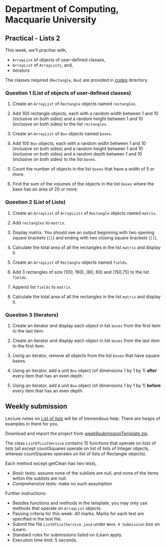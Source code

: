 # Department of Computing, Macquarie University

## Practical - Lists 2

This week, we'll practise with,

- `ArrayList` of objects of user-defined classes, 
- `ArrayList` of `ArrayLists`, and, 
- iterators

The classes required (`Rectangle`, `Box`) are provided in [codes](./codes) directory.


### Question 1 (List of objects of user-defined classes)

1. Create an `ArrayList` of `Rectangle` objects named `rectangles`.

<!--```java
ArrayList<Rectangle> rectangles = new ArrayList<Rectangle>();
```-->

2. Add 100 rectangle objects, each with a random width between 1 and 10 (inclusive on both sides) and a random height between 1 and 10 (inclusive on both sides) to the list `rectangles`.

<!--```java
for(int i=0; i < 100; i++) {
	int w = (int)(Math.random()*10) + 1;
	int h = (int)(Math.random()*10) + 1;
	rectangles.add(new Rectangle(w, h));
}
```-->

3. Create an `ArrayList` of `Box` objects named `boxes`.

<!--```java
ArrayList<Box> boxes = new ArrayList<Box>();
```-->

4. Add 100 `Box` objects, each with a random width between 1 and 10 (inclusive on both sides) and a random height between 1 and 10 (inclusive on both sides) and a random depth between 1 and 10 (inclusive on both sides) to the list `boxes`.

<!--```java
for(int i=0; i < 100; i++) {
	int w = (int)(Math.random()*10) + 1;
	int h = (int)(Math.random()*10) + 1;
	int d = (int)(Math.random()*10) + 1;
	boxes.add(new Box(w, h, d));
}
```-->

5. Count the number of objects in the list `boxes` that have a width of 5 or more.

<!--```java
int count = 0;
for(int i=0; i < rectangles.size(); i++) {
	if(boxes.get(i).base.width >= 5) {
		count++;
	}
}
```

OR

```java
int count = 0;
for(int i=0; i < rectangles.size(); i++) {
	Rectangle r = boxes.get(i).base;
	if(r.width >= 5) {
		count++;
	}
}
```

OR

```java
int count = 0;
for(Box b: boxes) {
	if(b.base.width >= 5) {
		count++;
	}
}
```

OR

```java
int count = 0;
for(Box b: boxes) {
	Rectangle r = b.base;
	if(r.width >= 5) {
		count++;
	}
}
```-->

6. Find the sum of the volumes of the objects in the list `boxes` where the base has an area of 20 or more.

<!--```java
int sum = 0;
for(Box b: boxes) {
	Rectangle r = b.base;
	if(r.area() >= 20) {
		sum+=b.volume();
	}
}
```-->

### Question 2 (List of Lists)

1. Create an `ArrayList` of `ArrayLists` of `Rectangle` objects named `matrix`. 

<!--```java
ArrayList<ArrayList<Rectangle>> matrix = new ArrayList<ArrayList<Rectangle>>();
```-->

2. Add `rectangles` to `matrix`.

<!--```java
matrix.add(rectangles);
```-->

3. Display matrix. You should see an output beginning with two opening square brackets (`[[`) and ending with two closing square brackets (`]]`).

<!--```java
System.out.println(matrix);
```-->

4. Calculate the total area of all the rectangles in the list `matrix` and display it.

<!--```java
for(ArrayList<Rectangle> sub: matrix) {
	int total = 0;
	for(Rectangle r: sub) {
		total+=r.area();
	}
}
```-->

5. Create an `ArrayList` of `Rectangle` objects named `fields`.

<!--```java
ArrayList<Rectangle> fields = new ArrayList<Rectangle>();
```-->

6. Add 3 rectangles of size (100, 160), (80, 60) and (150,75) to the list `fields`.

<!--```java
fields.add(new Rectangle(100, 160));
fields.add(new Rectangle(80, 60));
fields.add(new Rectangle(150, 75));
```-->

7. Append list `fields` to `matrix`.

<!--```java
matrix.add(fields);
```-->

8. Calculate the total area of all the rectangles in the list `matrix` and display it.

<!--```java
int total = 0;
for(ArrayList<Rectangle> sub: matrix) {
	for(Rectangle r: sub) {
		total+=r.area();
	}
}
```-->

### Question 3 (Iterators)

1. Create an iterator and display each object in list `boxes` from the first item to the last item.

<!--```java
ListIterator<Box> iter1 = boxes.listIterator();
while(iter1.hasNext()) {
	System.out.println(iter1.next());
}
```-->

2. Create an iterator and display each object in list `boxes` from the last item to the first item.

<!--```java
ListIterator<Box> iter2 = boxes.listIterator(boxes.size());
while(iter2.hasPrevious()) {
	System.out.println(iter2.previous());
}
```-->

3. Using an iterator, remove all objects from the list `boxes` that have square bases.

<!--```java
ListIterator<Box> iter3 = boxes.listIterator();
while(iter3.hasNext()) {
	Box b = iter3.next();
	Rectangle r = b.base;
	if(r.isSquare()) {
		iter3.remove();
	}
}
```-->

4. Using an iterator, add a unit `Box` object (of dimensions 1 by 1 by 1) **after** every item that has an even depth.

<!--```java
ListIterator<Box> iter4 = boxes.listIterator();
while(iter4.hasNext()) {
	Box b = iter4.next();
	if(b.depth%2 == 0) {
		iter4.add(new Box(1, 1, 1));
	}
}
```-->

5. Using an iterator, add a unit `Box` object (of dimensions 1 by 1 by 1) **before** every item that has an even depth.

<!--```java
ListIterator<Box> itr5 = boxes.listIterator(boxes.size());
while(itr5.hasPrevious()) {
	Box b = itr5.previous();
	if(b.depth%2==0) { //even
		Box boxToAdd = new Box(1, 1, 1);
		itr5.add(boxToAdd);
		itr5.previous(); //move explicitly before added item
	}
}
```-->

## Weekly submission

Lecture notes on [List of lists](http://software-technology.mattr.net.au/programming/listOfLists.html) will be of tremendous help. There are heaps of examples in there for you.

Download and import the project from [week9submissionTemplate.zip](https://github.com/gaurav1780/comp1010practicalClassMaterial/blob/master/week%2009%20-%20lists%202/codes/week9submissionTemplate.zip).

The class `ListOfListService` contains 15 functions that operate on lists of lists (all except countSquares operate on list of lists of Integer objects,
 whereas countSquares operates on list of lists of Rectangle objects).
 
Each method except getClean has two tests,
- *Basic* tests: assume none of the sublists are null, and none of the items within the sublists are null.
- *Comprehensive* tests: make no such assumption

Further instructions:

- Besides functions and methods in the template, you may only use methods that operate on `ArrayList` objects.
- Passing criteria for this week: 40 marks. Marks for each test are specified in the test file.
- Submit the file `ListOfListService.java` under `Week 9 Submission` box on iLearn.
- Standard rules for submissions listed on iLearn apply.
- Execution time limit: 5 seconds.
